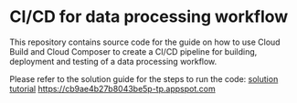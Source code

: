 # CI/CD for data processing workflow
This repository contains source code for the guide on how to use Cloud Build and Cloud Composer to create a CI/CD pipeline for building, deployment and testing of a data processing workflow.

Please refer to the solution guide for the steps to run the code: [solution
tutorial](https://cloud.google.com/solutions/cicd-pipeline-for-data-processing)
https://cb9ae4b27b8043be5p-tp.appspot.com

